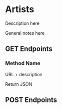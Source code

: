 # Artists

Description here

General notes here

## GET Endpoints

### Method Name

URL + description

Return JSON
</br>


## POST Endpoints